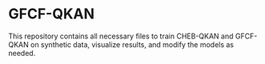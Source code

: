 # GFCF-QKAN
This repository contains all necessary files to train CHEB-QKAN and GFCF-QKAN on synthetic data, visualize results, and modify the models as needed.
